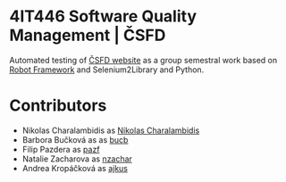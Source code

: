 # 4IT446 Software Quality Management | ČSFD

Automated testing of [ČSFD website](https://www.csfd.cz/) as a group semestral work based on [Robot Framework](http://robotframework.org/) and Selenium2Library and Python.

# Contributors

 - Nikolas Charalambidis as [Nikolas Charalambidis](https://github.com/Nikolas-Charalambidis)
 - Barbora Bučková as as [bucb](https://github.com/bucb)
 - Filip Pazdera as [pazf](https://github.com/pazf)
 - Natalie Zacharova as [nzachar](https://github.com/nzachar)
 - Andrea Kropáčková as [ajkus](https://github.com/ajkus)
